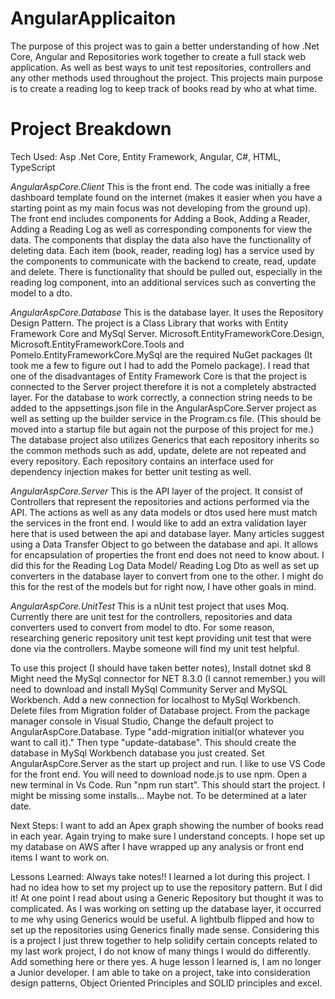 # AngularApplicaiton
The purpose of this project was to gain a better understanding of how .Net Core, Angular and Repositories work together to create a full stack web application. 
As well as best ways to unit test repositories, controllers and any other methods used throughout the project. This projects main purpose is to create a reading
log to keep track of books read by who at what time.

# Project Breakdown
Tech Used: Asp .Net Core, Entity Framework, Angular, C#, HTML, TypeScript

*AngularAspCore.Client*
This is the front end. The code was initially a free dashboard template found on the internet (makes it easier when you have a starting point as my main focus was not developing from the ground up).
The front end includes components for Adding a Book, Adding a Reader, Adding a Reading Log as well as corresponding components for view the data. The components that display the data also have the 
functionality of deleting data. Each item (book, reader, reading log) has a service used by the components to communicate with the backend to create, read, update and delete. There is functionality
that should be pulled out, especially in the reading log component, into an additional services such as converting the model to a dto. 

*AngularAspCore.Database*
This is the database layer. It uses the Repository Design Pattern. The project is a Class Library that works with Entity Framework Core and MySql Server.
Microsoft.EntityFrameworkCore.Design, Microsoft.EntityFrameworkCore.Tools and Pomelo.EntityFrameworkCore.MySql are the required NuGet packages (It took me
a few to figure out I had to add the Pomelo package). I read that one of the disadvantages of Entity Framework Core is that the project is connected to the Server project therefore
it is not a completely abstracted layer. For the database to work correctly, a connection string needs to be added to the appsettings.json file in the AngularAspCore.Server project as 
well as setting up the builder service in the Program.cs file. (This should be moved into a startup file but again not the purpose of this project for me.) The database project also 
utilizes Generics that each repository inherits so the common methods such as add, update, delete are not repeated and every repository. Each repository contains an interface used for dependency injection
makes for better unit testing as well. 

*AngularAspCore.Server*
This is the API layer of the project. It consist of Controllers that represent the repositories and actions performed via the API. The actions as well as any data models or dtos used here must match the 
services in the front end. I would like to add an extra validation layer here that is used between the api and database layer. Many articles suggest using a Data Transfer Object to go between the database
and api. It allows for encapsulation of properties the front end does not need to know about. I did this for the Reading Log Data Model/ Reading Log Dto as well as set up converters in the database layer 
to convert from one to the other. I might do this for the rest of the models but for right now, I have other goals in mind. 

*AngularAspCore.UnitTest*
This is a nUnit test project that uses Moq. Currently there are unit test for the controllers, repositories and data converters used to convert from model to dto. For some reason, researching generic 
repository unit test kept providing unit test that were done via the controllers. Maybe someone will find my unit test helpful. 

To use this project (I should have taken better notes), 
Install dotnet skd 8
Might need the MySql connector for NET 8.3.0 (I cannot remember.)
you will need to download and install MySql Community Server and MySQL Workbench. Add a new connection for localhost to MySql Workbench. Delete files from Migration folder of Database project. 
From the package manager console in Visual Studio, Change the default project to AngularAspCore.Database. Type "add-migration initial(or whatever you want to call it)." Then type "update-database".
This should create the database in MySql Workbench database you just created. Set AngularAspCore.Server as the start up project and run. 
I like to use VS Code for the front end. You will need to download node.js to use npm. Open a new terminal in Vs Code. Run "npm run start". This should start the project. 
I might be missing some installs... Maybe not. To be determined at a later date. 

Next Steps:
I want to add an Apex graph showing the number of books read in each year. Again trying to make sure I understand concepts. I hope set up my database on AWS after I have wrapped up any analysis or front end items I want to work on. 

Lessons Learned:
Always take notes!! I learned a lot during this project. I had no idea how to set my project up to use the repository pattern. But I did it! At one point I read about using a Generic Repository but thought it was to complicated.
As I was working on setting up the database layer, it occurred to me why using Generics would be useful. A lightbulb flipped and how to set up the repositories using Generics finally made sense. Considering this is a project I just 
threw together to help solidify certain concepts related to my last work project, I do not know of many things I would do differently. Add something here or there yes. A huge lesson I learned is, I am no longer a Junior developer. 
I am able to take on a project, take into consideration design patterns, Object Oriented Principles and SOLID principles and excel. 


